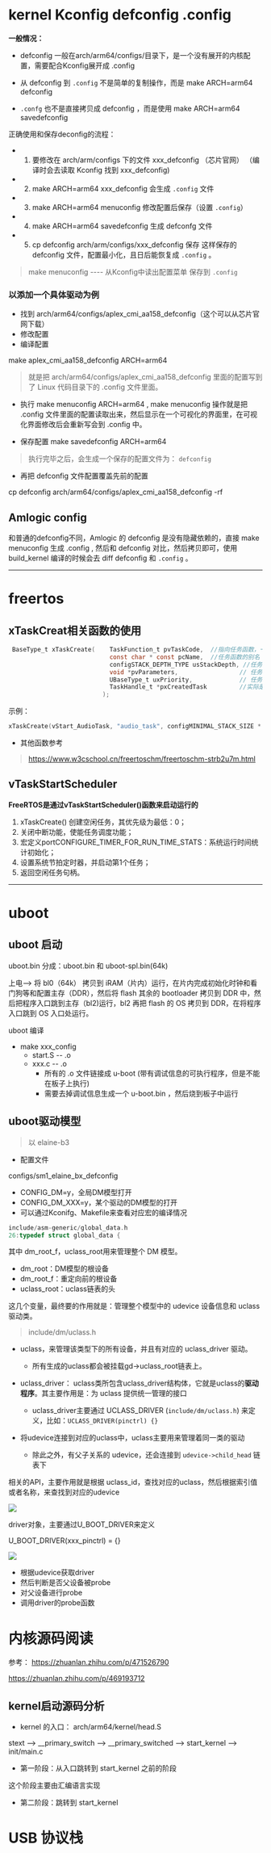 # kernel Kconfig defconfig .config

**一般情况：**

- defconfig 一般在arch/arm64/configs/目录下，是一个没有展开的内核配置，需要配合Kconfig展开成 .config

- 从 defconfig 到 `.config` 不是简单的复制操作，而是 make ARCH=arm64 defconfig

- `.confg` 也不是直接拷贝成 defconfig ，而是使用 make ARCH=arm64 savedefconfig

正确使用和保存deconfig的流程：
- 1. 要修改在 arch/arm/configs 下的文件 xxx_defconfig （芯片官网） （编译时会去读取 Kconfig 找到 xxx_defconfig)
- 2. make ARCH=arm64 xxx_defconfig 会生成 `.config` 文件
- 3. make ARCH=arm64 menuconfig 修改配置后保存（设置 `.config`）
- 4. make ARCH=arm64 savedefconfig 生成 defconfg 文件
- 5. cp defconfig arch/arm/configs/xxx_defconfig 保存
这样保存的 defconfig 文件，配置最小化，且日后能恢复成 `.config` 。

> make menuconfig ---- 从Kconfig中读出配置菜单 保存到 `.config`

### 以添加一个具体驱动为例

- 找到 arch/arm64/configs/aplex_cmi_aa158_defconfig（这个可以从芯片官网下载）
- 修改配置
- 编译配置

make aplex_cmi_aa158_defconfig ARCH=arm64

> 就是把 arch/arm64/configs/aplex_cmi_aa158_defconfig 里面的配置写到了 Linux 代码目录下的 .config 文件里面。

- 执行 make menuconfig ARCH=arm64 , make menuconfig 操作就是把 .config 文件里面的配置读取出来，然后显示在一个可视化的界面里，在可视化界面修改后会重新写会到 .config 中。

- 保存配置 make savedefconfig  ARCH=arm64

> 执行完毕之后，会生成一个保存的配置文件为： `defconfig`

- 再把 defconfig 文件配置覆盖先前的配置

cp  defconfig  arch/arm64/configs/aplex_cmi_aa158_defconfig -rf 

## Amlogic config

和普通的defconfig不同，Amlogic 的 defconfig 是没有隐藏依赖的，直接 make menuconfig 生成 .config , 然后和 defconfig 对比，然后拷贝即可，使用 build_kernel 编译的时候会去 diff defconfig 和 `.config` 。


---

# freertos

## xTaskCreat相关函数的使用

```c
 BaseType_t xTaskCreate(    TaskFunction_t pvTaskCode,  //指向任务函数，一般是个死循环
                            const char * const pcName,  //任务函数的别名
                            configSTACK_DEPTH_TYPE usStackDepth, //任务栈大小
                            void *pvParameters,					// 任务函数的参数，不需要传参设为NULL即可
                            UBaseType_t uxPriority, 			// 任务优先级
                            TaskHandle_t *pxCreatedTask			//实际是一个指针，也是任务的任务堆栈
                          );


```

示例：

```c
xTaskCreate(vStart_AudioTask, "audio_task", configMINIMAL_STACK_SIZE * 2, NULL, 3, NULL);
```



- 其他函数参考

> https://www.w3cschool.cn/freertoschm/freertoschm-strb2u7m.html

## vTaskStartScheduler

**FreeRTOS是通过vTaskStartScheduler()函数来启动运行的**

1. xTaskCreate() 创建空闲任务，其优先级为最低：0；
2. 关闭中断功能，使能任务调度功能；
3. 宏定义portCONFIGURE_TIMER_FOR_RUN_TIME_STATS：系统运行时间统计初始化；
4. 设置系统节拍定时器，并启动第1个任务；
5. 返回空闲任务句柄。

---

# uboot

## uboot 启动

uboot.bin 分成：uboot.bin 和 uboot-spl.bin(64k)

上电--> 将 bl0（64k） 拷贝到 iRAM（片内）运行，在片内完成初始化时钟和看门狗等和配置主存（DDR），然后将 flash 其余的  bootloader 拷贝到 DDR 中，然后把程序入口跳到主存（bl2)运行，bl2 再把 flash 的 OS 拷贝到 DDR，在将程序入口跳到 OS 入口处运行。

uboot 编译

- make xxx_config 
  - start.S -- .o
  - xxx.c   -- .o
    - 所有的 .o 文件链接成 u-boot (带有调试信息的可执行程序，但是不能在板子上执行)
    - 需要去掉调试信息生成一个 u-boot.bin ，然后烧到板子中运行

## uboot驱动模型

> 以 elaine-b3

- 配置文件

configs/sm1_elaine_bx_defconfig

- CONFIG_DM=y，全局DM模型打开
- CONFIG_DM_XXX=y，某个驱动的DM模型的打开
- 可以通过Kconifg、Makefile来查看对应宏的编译情况

```c
include/asm-generic/global_data.h
26:typedef struct global_data {
```

其中 dm_root_f，uclass_root用来管理整个 DM 模型。

- dm_root：DM模型的根设备
- dm_root_f：重定向前的根设备
- uclass_root：uclass链表的头

这几个变量，最终要的作用就是：管理整个模型中的 udevice 设备信息和 uclass 驱动类。

> include/dm/uclass.h

- uclass，来管理该类型下的所有设备，并且有对应的 uclass_driver 驱动。
  - 所有生成的uclass都会被挂载gd->uclass_root链表上。

- uclass_driver： uclass类所包含uclass_driver结构体，它就是uclass的**驱动程序**。其主要作用是：为 uclass 提供统一管理的接口
  - uclass_driver主要通过 UCLASS_DRIVER (`include/dm/uclass.h`) 来定义，比如：`UCLASS_DRIVER(pinctrl) {}`

- 将udevice连接到对应的uclass中，uclass主要用来管理着同一类的驱动
  - 除此之外，有父子关系的 udevice，还会连接到 `udevice->child_head` 链表下

相关的API，主要作用就是根据 uclass_id，查找对应的uclass，然后根据索引值或者名称，来查找到对应的udevice

![](https://img-blog.csdnimg.cn/img_convert/becda76e7db7284e42b5146517821dcc.png)

driver对象，主要通过U_BOOT_DRIVER来定义

U_BOOT_DRIVER(xxx_pinctrl) = {}

![](https://img-blog.csdnimg.cn/img_convert/1674ba2addfcc0c4baf0402e8a4099be.png)

- 根据udevice获取driver
- 然后判断是否父设备被probe
- 对父设备进行probe
- 调用driver的probe函数

# 内核源码阅读


参考： https://zhuanlan.zhihu.com/p/471526790

https://zhuanlan.zhihu.com/p/469193712

## kernel启动源码分析

- kernel 的入口： arch/arm64/kernel/head.S

stext -->  __primary_switch --> __primary_switched  --> start_kernel --> init/main.c


- 第一阶段：从入口跳转到 start_kernel 之前的阶段

这个阶段主要由汇编语言实现

- 第二阶段：跳转到 start_kernel


# USB 协议栈
